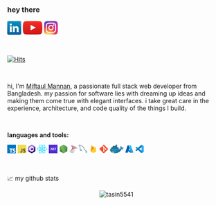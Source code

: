 ### hey there

[![LinkedIn](icons/linkedin.png)](https://www.linkedin.com/in/miftaul-mannan-tasin-566543107/)
[![YouTube](icons/youtube.png)](https://www.youtube.com/channel/UClvrUclYSGX_MZPOF6ySG6A)
[![Instagram](icons/instagram.png)](https://www.instagram.com/mm_tasin/)

<br />

[![Hits](https://hits.seeyoufarm.com/api/count/incr/badge.svg?url=https%3A%2F%2Fgithub.com%2FTasin5541&count_bg=%23518AD1&title_bg=%23555555&icon=&icon_color=%23E7E7E7&title=visitors&edge_flat=false)](https://hits.seeyoufarm.com)

<br />

hi, I'm [Miftaul Mannan](https://tasin5541.github.io/), a passionate full stack web developer from Bangladesh. my passion for software lies with dreaming up ideas and making them come true with elegant interfaces. i take great care in the experience, architecture, and code quality of the things I build.

<br />

**languages and tools:**

<a href=""><img height="20" src="icons/typescript.png"></a>
<a href=""><img height="20" src="icons/javascript.png"></a>
<a href=""><img height="20" src="icons/csharp.png"></a>
<a href=""><img height="20" src="icons/react.png"></a>
<a href=""><img height="20" src="icons/dotnet.png"></a>
<a href=""><img height="20" src="icons/nodejs.png"></a>
<a href=""><img height="20" src="icons/sqlserver.png"></a>
<a href=""><img height="20" src="icons/mysql.png"></a>
<a href=""><img height="20" src="icons/firebase.png"></a>
<a href=""><img height="20" src="icons/git.png"></a>
<a href=""><img height="20" src="icons/docker.png"></a>
<a href=""><img height="20" src="icons/azure.svg"></a>
<a href=""><img height="20" src="icons/vscode.png"></a>

<br />

📈 my github stats

<p align="center"> <img src="https://github-readme-stats.tasin5541.vercel.app/api?username=Tasin5541&show_icons=true&count_private=true&include_all_commits=true" alt="tasin5541" />
